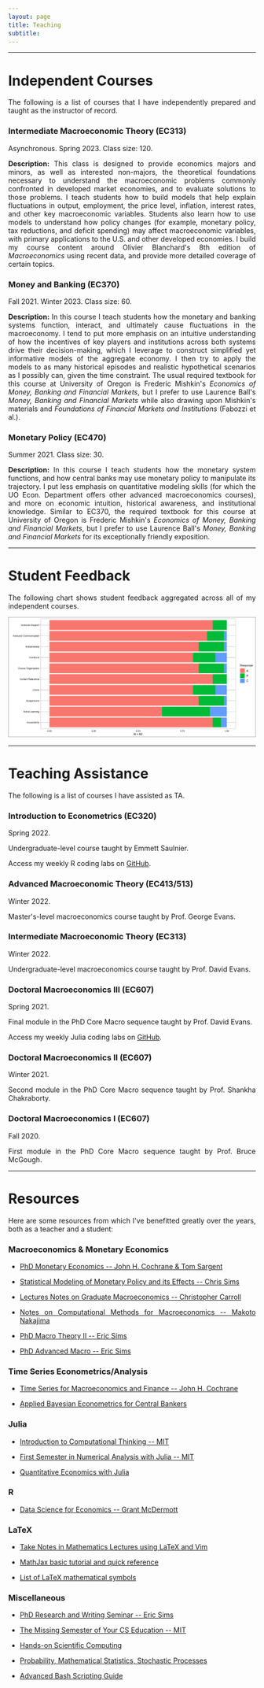 ```yaml
---
layout: page
title: Teaching
subtitle: 
---
```

<style>body {text-align: justify}</style>
---
# <b>Independent Courses</b>

The following is a list of courses that I have independently prepared and taught as the instructor of record.

### <b>Intermediate Macroeconomic Theory (EC313)</b>

Asynchronous. Spring 2023. Class size: 120.

<b>Description:</b> 
This class is designed to provide economics majors and minors, as well as interested non-majors, the theoretical foundations necessary to understand the macroeconomic problems commonly confronted in developed market economies, and to evaluate solutions to those problems. 
I teach students how to build models that help explain fluctuations in output, employment, the price level, inflation, interest rates, and other key macroeconomic variables. 
Students also learn how to use models to understand how policy changes (for example, monetary policy, tax reductions, and deficit spending) may affect macroeconomic variables, with primary applications to the U.S. and other developed economies.
I build my course content around Olivier Blanchard's 8th edition of <i>Macroeconomics</i> using recent data, and provide more detailed coverage of certain topics.

### <b>Money and Banking (EC370)</b>

Fall 2021. Winter 2023. Class size: 60.

<b>Description:</b> 
In this course I teach students how the monetary and banking systems function, interact, and ultimately cause fluctuations in the macroeconomy.
I tend to put more emphasis on an intuitive understanding of how the incentives of key players and institutions across both systems drive their decision-making, which I leverage to construct simplified yet informative models of the aggregate economy.
I then try to apply the models to as many historical episodes and realistic hypothetical scenarios as I possibly can, given the time constraint. 
The usual required textbook for this course at University of Oregon is Frederic Mishkin's <i>Economics of Money, Banking and Financial Markets</i>, but I prefer to use Laurence Ball's <i>Money, Banking and Financial Markets</i> while also drawing upon Mishkin's materials and <i>Foundations of Financial Markets and Institutions</i> (Fabozzi et al.).

### <b>Monetary Policy (EC470)</b>

Summer 2021. Class size: 30.

<b>Description:</b>
In this course I teach students how the monetary system functions, and how central banks may use monetary policy to manipulate its trajectory.
I put less emphasis on quantitative modeling skills (for which the UO Econ. Department offers other advanced macroeconomics courses), and more on economic intuition, historical awareness, and institutional knowledge.
Similar to EC370, the required textbook for this course at University of Oregon is Frederic Mishkin's <i>Economics of Money, Banking and Financial Markets</i>, but I prefer to use Laurence Ball's <i>Money, Banking and Financial Markets</i> for its exceptionally friendly exposition.

---
# <b>Student Feedback</b>

The following chart shows student feedback aggregated across all of my independent courses.

![student_evals](images/course_evals/student_evaluations.png)

---
# <b>Teaching Assistance</b>

The following is a list of courses I have assisted as TA.

### <b>Introduction to Econometrics (EC320)</b>

Spring 2022.

Undergraduate-level course taught by Emmett Saulnier. 

Access my weekly R coding labs on [GitHub](https://github.com/emmettsaulnier/EC320s22).

### <b>Advanced Macroeconomic Theory (EC413/513)</b>

Winter 2022.

Master's-level macroeconomics course taught by Prof. George Evans.

### <b>Intermediate Macroeconomic Theory (EC313)</b>

Winter 2022. 

Undergraduate-level macroeconomics course taught by Prof. David Evans.

### <b>Doctoral Macroeconomics III (EC607)</b>

Spring 2021.

Final module in the PhD Core Macro sequence taught by Prof. David Evans.

Access my weekly Julia coding labs on [GitHub](https://github.com/gionikola/spring2021_core_macro_lab).

### <b>Doctoral Macroeconomics II (EC607)</b>

Winter 2021. 

Second module in the PhD Core Macro sequence taught by Prof. Shankha Chakraborty.

### <b>Doctoral Macroeconomics I (EC607)</b>

Fall 2020.

First module in the PhD Core Macro sequence taught by Prof. Bruce McGough.

---
# <b>Resources</b>

Here are some resources from which I've benefitted greatly over the years, both as a teacher and a student:

### <b>Macroeconomics & Monetary Economics</b>

- [PhD Monetary Economics -- John H. Cochrane & Tom Sargent](https://www.johnhcochrane.com/monetary-economics-phd-course)

- [Statistical Modeling of Monetary Policy and its Effects -- Chris Sims](https://www.youtube.com/watch?v=ipw7zPRa_TI&list=PLHQhFGpFT9WiU8pJNovZ2gHRiTGGzxM1E&index=18)

- [Lectures Notes on Graduate Macroeconomics -- Christopher Carroll](http://www.econ2.jhu.edu/people/ccarroll/public/lecturenotes/IndexAll/Index/)

- [Notes on Computational Methods for Macroeconomics -- Makoto Nakajima](https://makotonakajima.github.io/comp/)

- [PhD Macro Theory II -- Eric Sims](https://www3.nd.edu/~esims1/grad_macro_17.html)

- [PhD Advanced Macro -- Eric Sims](https://www3.nd.edu/~esims1/adv_macro_2021.html)

### <b>Time Series Econometrics/Analysis</b>

- [Time Series for Macroeconomics and Finance -- John H. Cochrane](https://econ.lse.ac.uk/staff/wdenhaan/teach/cochrane.pdf)

- [Applied Bayesian Econometrics for Central Bankers](https://www.bankofengland.co.uk/ccbs/applied-bayesian-econometrics-for-central-bankers-updated-2017)

### <b>Julia</b>

- [Introduction to Computational Thinking -- MIT](https://computationalthinking.mit.edu/Spring21/)

- [First Semester in Numerical Analysis with Julia -- MIT](https://open.umn.edu/opentextbooks/textbooks/710)

- [Quantitative Economics with Julia](https://julia.quantecon.org/intro.html)

### <b>R</b>

- [Data Science for Economics -- Grant McDermott](https://github.com/uo-ec607/lectures)

### <b>LaTeX</b>
 
- [Take Notes in Mathematics Lectures using LaTeX and Vim](https://castel.dev/post/lecture-notes-1/)

- [MathJax basic tutorial and quick reference](https://math.meta.stackexchange.com/questions/5020/mathjax-basic-tutorial-and-quick-reference)

- [List of LaTeX mathematical symbols](https://oeis.org/wiki/List_of_LaTeX_mathematical_symbols#Set_and.2For_logic_notation)

### <b>Miscellaneous</b>

- [PhD Research and Writing Seminar -- Eric Sims](https://www3.nd.edu/~esims1/grad_writing.html)

- [The Missing Semester of Your CS Education -- MIT](https://missing.csail.mit.edu/)

- [Hands-on Scientific Computing](https://handsonscicomp.readthedocs.io/en/latest/)

- [Probability, Mathematical Statistics, Stochastic Processes](http://www.randomservices.org/random/index.html)

- [Advanced Bash Scripting Guide](https://tldp.org/LDP/abs/html/)
